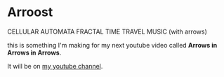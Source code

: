 # Arroost

CELLULAR AUTOMATA FRACTAL TIME TRAVEL MUSIC (with arrows)

this is something I'm making for my next youtube video called **Arrows in Arrows in Arrows**.<br>

It will be on [my youtube channel](https://www.youtube.com/@TodePond).
